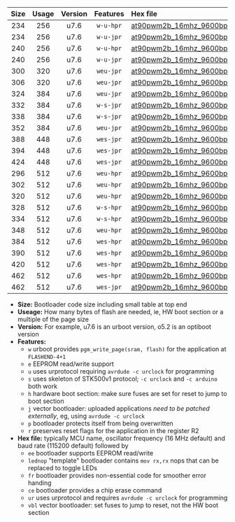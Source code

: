 |Size|Usage|Version|Features|Hex file|
|:-:|:-:|:-:|:-:|:--|
|234|256|u7.6|`w-u-hpr`|[at90pwm2b_16mhz_9600bps_ur.hex](https://raw.githubusercontent.com/stefanrueger/urboot/main//at90pwm2b_16mhz_9600bps_ur.hex)|
|234|256|u7.6|`w-u-jpr`|[at90pwm2b_16mhz_9600bps_ur_vbl.hex](https://raw.githubusercontent.com/stefanrueger/urboot/main//at90pwm2b_16mhz_9600bps_ur_vbl.hex)|
|240|256|u7.6|`w-u-hpr`|[at90pwm2b_16mhz_9600bps_lednop_ur.hex](https://raw.githubusercontent.com/stefanrueger/urboot/main//at90pwm2b_16mhz_9600bps_lednop_ur.hex)|
|240|256|u7.6|`w-u-jpr`|[at90pwm2b_16mhz_9600bps_lednop_ur_vbl.hex](https://raw.githubusercontent.com/stefanrueger/urboot/main//at90pwm2b_16mhz_9600bps_lednop_ur_vbl.hex)|
|300|320|u7.6|`weu-jpr`|[at90pwm2b_16mhz_9600bps_ee_ur_vbl.hex](https://raw.githubusercontent.com/stefanrueger/urboot/main//at90pwm2b_16mhz_9600bps_ee_ur_vbl.hex)|
|306|320|u7.6|`weu-jpr`|[at90pwm2b_16mhz_9600bps_ee_lednop_ur_vbl.hex](https://raw.githubusercontent.com/stefanrueger/urboot/main//at90pwm2b_16mhz_9600bps_ee_lednop_ur_vbl.hex)|
|324|384|u7.6|`weu-jpr`|[at90pwm2b_16mhz_9600bps_ee_lednop_fr_ur_vbl.hex](https://raw.githubusercontent.com/stefanrueger/urboot/main//at90pwm2b_16mhz_9600bps_ee_lednop_fr_ur_vbl.hex)|
|332|384|u7.6|`w-s-jpr`|[at90pwm2b_16mhz_9600bps_vbl.hex](https://raw.githubusercontent.com/stefanrueger/urboot/main//at90pwm2b_16mhz_9600bps_vbl.hex)|
|338|384|u7.6|`w-s-jpr`|[at90pwm2b_16mhz_9600bps_lednop_vbl.hex](https://raw.githubusercontent.com/stefanrueger/urboot/main//at90pwm2b_16mhz_9600bps_lednop_vbl.hex)|
|352|384|u7.6|`weu-jpr`|[at90pwm2b_16mhz_9600bps_ee_lednop_fr_ce_ur_vbl.hex](https://raw.githubusercontent.com/stefanrueger/urboot/main//at90pwm2b_16mhz_9600bps_ee_lednop_fr_ce_ur_vbl.hex)|
|388|448|u7.6|`wes-jpr`|[at90pwm2b_16mhz_9600bps_ee_vbl.hex](https://raw.githubusercontent.com/stefanrueger/urboot/main//at90pwm2b_16mhz_9600bps_ee_vbl.hex)|
|394|448|u7.6|`wes-jpr`|[at90pwm2b_16mhz_9600bps_ee_lednop_vbl.hex](https://raw.githubusercontent.com/stefanrueger/urboot/main//at90pwm2b_16mhz_9600bps_ee_lednop_vbl.hex)|
|424|448|u7.6|`wes-jpr`|[at90pwm2b_16mhz_9600bps_ee_lednop_fr_vbl.hex](https://raw.githubusercontent.com/stefanrueger/urboot/main//at90pwm2b_16mhz_9600bps_ee_lednop_fr_vbl.hex)|
|296|512|u7.6|`weu-hpr`|[at90pwm2b_16mhz_9600bps_ee_ur.hex](https://raw.githubusercontent.com/stefanrueger/urboot/main//at90pwm2b_16mhz_9600bps_ee_ur.hex)|
|302|512|u7.6|`weu-hpr`|[at90pwm2b_16mhz_9600bps_ee_lednop_ur.hex](https://raw.githubusercontent.com/stefanrueger/urboot/main//at90pwm2b_16mhz_9600bps_ee_lednop_ur.hex)|
|320|512|u7.6|`weu-hpr`|[at90pwm2b_16mhz_9600bps_ee_lednop_fr_ur.hex](https://raw.githubusercontent.com/stefanrueger/urboot/main//at90pwm2b_16mhz_9600bps_ee_lednop_fr_ur.hex)|
|328|512|u7.6|`w-s-hpr`|[at90pwm2b_16mhz_9600bps.hex](https://raw.githubusercontent.com/stefanrueger/urboot/main//at90pwm2b_16mhz_9600bps.hex)|
|334|512|u7.6|`w-s-hpr`|[at90pwm2b_16mhz_9600bps_lednop.hex](https://raw.githubusercontent.com/stefanrueger/urboot/main//at90pwm2b_16mhz_9600bps_lednop.hex)|
|348|512|u7.6|`weu-hpr`|[at90pwm2b_16mhz_9600bps_ee_lednop_fr_ce_ur.hex](https://raw.githubusercontent.com/stefanrueger/urboot/main//at90pwm2b_16mhz_9600bps_ee_lednop_fr_ce_ur.hex)|
|384|512|u7.6|`wes-hpr`|[at90pwm2b_16mhz_9600bps_ee.hex](https://raw.githubusercontent.com/stefanrueger/urboot/main//at90pwm2b_16mhz_9600bps_ee.hex)|
|390|512|u7.6|`wes-hpr`|[at90pwm2b_16mhz_9600bps_ee_lednop.hex](https://raw.githubusercontent.com/stefanrueger/urboot/main//at90pwm2b_16mhz_9600bps_ee_lednop.hex)|
|420|512|u7.6|`wes-hpr`|[at90pwm2b_16mhz_9600bps_ee_lednop_fr.hex](https://raw.githubusercontent.com/stefanrueger/urboot/main//at90pwm2b_16mhz_9600bps_ee_lednop_fr.hex)|
|462|512|u7.6|`wes-hpr`|[at90pwm2b_16mhz_9600bps_ee_lednop_fr_ce.hex](https://raw.githubusercontent.com/stefanrueger/urboot/main//at90pwm2b_16mhz_9600bps_ee_lednop_fr_ce.hex)|
|462|512|u7.6|`wes-jpr`|[at90pwm2b_16mhz_9600bps_ee_lednop_fr_ce_vbl.hex](https://raw.githubusercontent.com/stefanrueger/urboot/main//at90pwm2b_16mhz_9600bps_ee_lednop_fr_ce_vbl.hex)|

- **Size:** Bootloader code size including small table at top end
- **Useage:** How many bytes of flash are needed, ie, HW boot section or a multiple of the page size
- **Version:** For example, u7.6 is an urboot version, o5.2 is an optiboot version
- **Features:**
  + `w` urboot provides `pgm_write_page(sram, flash)` for the application at `FLASHEND-4+1`
  + `e` EEPROM read/write support
  + `u` uses urprotocol requiring `avrdude -c urclock` for programming
  + `s` uses skeleton of STK500v1 protocol; `-c urclock` and `-c arduino` both work
  + `h` hardware boot section: make sure fuses are set for reset to jump to boot section
  + `j` vector bootloader: uploaded applications *need to be patched externally*, eg, using `avrdude -c urclock`
  + `p` bootloader protects itself from being overwritten
  + `r` preserves reset flags for the application in the register R2
- **Hex file:** typically MCU name, oscillator frequency (16 MHz default) and baud rate (115200 default) followed by
  + `ee` bootloader supports EEPROM read/write
  + `lednop` "template" bootloader contains `mov rx,rx` nops that can be replaced to toggle LEDs
  + `fr` bootloader provides non-essential code for smoother error handing
  + `ce` bootloader provides a chip erase command
  + `ur` uses urprotocol and requires `avrdude -c urclock` for programming
  + `vbl` vector bootloader: set fuses to jump to reset, not the HW boot section
